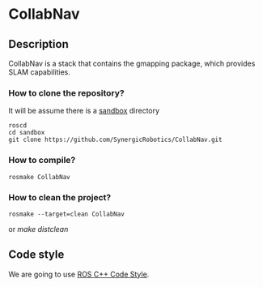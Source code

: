 # CollabNav

## Description
CollabNav is a stack that contains the gmapping package, which provides SLAM capabilities.

### How to clone the repository?
It will be assume there is a [sandbox](http://www.ros.org/wiki/groovy/Installation/Overlays) directory

    roscd
    cd sandbox
    git clone https://github.com/SynergicRobotics/CollabNav.git

### How to compile?
    rosmake CollabNav

### How to clean the project?
    rosmake --target=clean CollabNav
or *make distclean*


## Code style
We are going to use [ROS C++ Code Style](http://www.ros.org/wiki/CppStyleGuide).
